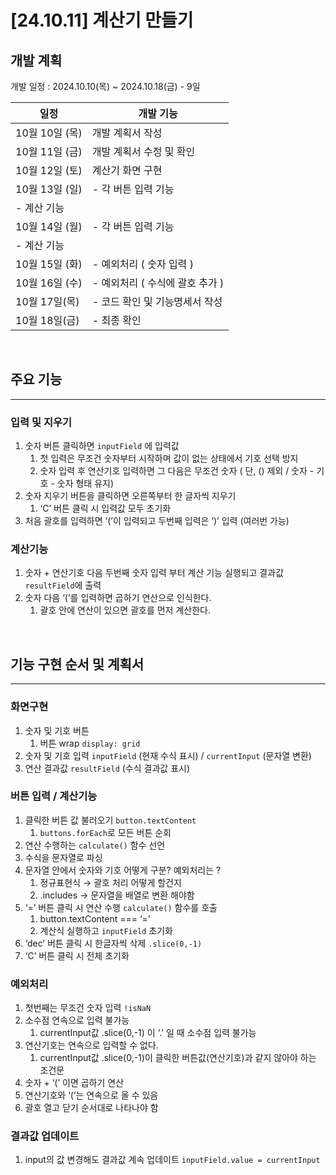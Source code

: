 # [24.10.11] 계산기 만들기

## 개발 계획

개발 일정 : 2024.10.10(목) ~ 2024.10.18(금) - 9일

| 일정           | 개발 기능                       |
| -------------- | ------------------------------- |
| 10월 10일 (목) | 개발 계획서 작성                |
| 10월 11일 (금) | 개발 계획서 수정 및 확인        |
| 10월 12일 (토) | 계산기 화면 구현                |
| 10월 13일 (일) | - 각 버튼 입력 기능             |
| - 계산 기능    |
| 10월 14일 (월) | - 각 버튼 입력 기능             |
| - 계산 기능    |
| 10월 15일 (화) | - 예외처리 ( 숫자 입력 )        |
| 10월 16일 (수) | - 예외처리 ( 수식에 괄호 추가 ) |
| 10월 17일(목)  | - 코드 확인 및 기능명세서 작성  |
| 10월 18일(금)  | - 최종 확인                     |

<br>

## 주요 기능

---

### 입력 및 지우기

1. 숫자 버튼 클릭하면 `inputField` 에 입력값
   1. 첫 입력은 무조건 숫자부터 시작하며 값이 없는 상태에서 기호 선택 방지
   2. 숫자 입력 후 연산기호 입력하면 그 다음은 무조건 숫자 ( 단, () 제외 / 숫자 - 기호 - 숫자 형태 유지)
2. 숫자 지우기 버튼을 클릭하면 오른쪽부터 한 글자씩 지우기
   1. ‘C’ 버튼 클릭 시 입력값 모두 초기화
3. 처음 괄호를 입력하면 ‘(’이 입력되고 두번째 입력은 ‘)’ 입력 (여러번 가능)

### 계산기능

1. 숫자 + 연산기호 다음 두번째 숫자 입력 부터 계산 기능 실행되고 결과값 `resultField`에 출력
2. 숫자 다음 ‘(’를 입력하면 곱하기 연산으로 인식한다.
   1. 괄호 안에 연산이 있으면 괄호를 먼저 계산한다.

<br>

## 기능 구현 순서 및 계획서

---

### 화면구현

1. 숫자 및 기호 버튼
   1. 버튼 wrap `display: grid`
2. 숫자 및 기호 입력 `inputField` (현재 수식 표시) / `currentInput` (문자열 변환)
3. 연산 결과값 `resultField` (수식 결과값 표시)

### 버튼 입력 / 계산기능

1. 클릭한 버튼 값 불러오기 `button.textContent`
   1. `buttons.forEach`로 모든 버튼 순회
2. 연산 수행하는 `calculate()` 함수 선언
3. 수식을 문자열로 파싱
4. 문자열 안에서 숫자와 기호 어떻게 구분? 예외처리는 ?
   1. 정규표현식 → 괄호 처리 어떻게 할건지
   2. .includes → 문자열을 배열로 변환 해야함
5. ‘=’ 버튼 클릭 시 연산 수행 `calculate()` 함수를 호출
   1. button.textContent === ‘=’
   2. 계산식 실행하고 `inputField` 초기화
6. ‘dec’ 버튼 클릭 시 한글자씩 삭제 `.slice(0,-1)`
7. ‘C’ 버튼 클릭 시 전체 초기화

### 예외처리

1. 첫번째는 무조건 숫자 입력 `!isNaN`
2. 소수점 연속으로 입력 불가능
   1. currentInput값 .slice(0,-1) 이 ‘.’ 일 때 소수점 입력 불가능
3. 연산기호는 연속으로 입력할 수 없다.
   1. currentInput값 .slice(0,-1)이 클릭한 버튼값(연산기호)과 같지 않아야 하는 조건문
4. 숫자 + ‘(’ 이면 곱하기 연산
5. 연산기호와 ‘(’는 연속으로 올 수 있음
6. 괄호 열고 닫기 순서대로 나타나야 함

### 결과값 업데이트

1. input의 값 변경해도 결과값 계속 업데이트 `inputField.value = currentInput`

